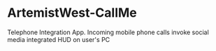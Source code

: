 ArtemistWest-CallMe
===================

Telephone Integration App. Incoming mobile phone calls invoke social media integrated HUD on user&#39;s PC